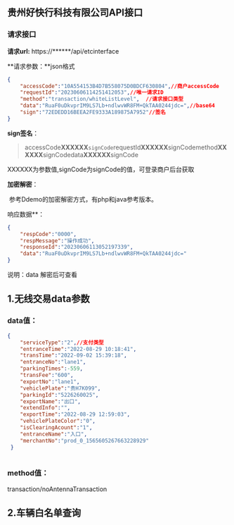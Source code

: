 ## 贵州好快行科技有限公司API接口

### 请求接口

**请求url:** https://******/api/etcinterface

**请求参数：**json格式

```json
{
  	"accessCode":"10A554153B4D7B558075D0BDCF630804",//商户accessCode
    "requestId":"20230606114251412053",//唯一请求ID
 	"method":"transaction/whiteListLevel",  //请求接口类型
    "data":"RuaF0uDkvprIM9LS7Lb+ndlwvWR8FM+QkTAA0244jdc=",//base64
    "sign":"72EDEDD16BEEA2FE9333A189875A7952"//签名
}
```

**sign签名**：

> accessCode**XXXXXX**`signCode`requestId**XXXXXX**signCodemethod**XXXXXX**signCodedata**XXXXXX**signCode

XXXXXX为参数值,signCode为signCode的值，可登录商户后台获取

**加密解密**：

​		参考Ddemo的加密解密方式，有php和java参考版本。



响应数据**：

```json
{
    "respCode":"0000",
    "respMessage":"操作成功",
    "responseId":"20230606113052197339",
    "data":"RuaF0uDkvprIM9LS7Lb+ndlwvWR8FM+QkTAA0244jdc="
}
```

说明：data 解密后可查看





## 1.无线交易data参数

### data值：

```json
{
    "serviceType":"2",//支付类型
    "entranceTime":"2022-08-29 10:18:41",
    "transTime":"2022-09-02 15:39:18",
    "entranceNo":"lane1",
    "parkingTimes":-559,
    "transFee":"600",
    "exportNo":"lane1",
    "vehiclePlate":"贵H7K099",
    "parkingId":"5226260025",
    "exportName":"出口",
    "extendInfo":"",
    "exportTime":"2022-08-29 12:59:03",
    "vehiclePlateColor":"0",
    "isClearingAcount":"1",
    "entranceName":"入口",
    "merchantNo":"prod_0_1565605267663228929"
 }
        
```

### method值：

transaction/noAntennaTransaction



## 2.车辆白名单查询